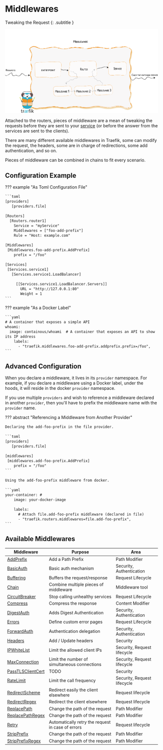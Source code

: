 # Middlewares

Tweaking the Request
{: .subtitle }

![Overview](../img/middleware/overview.png)

Attached to the routers, pieces of middleware are a mean of tweaking the requests before they are sent to your [service](../routing/services.md) (or before the answer from the services are sent to the clients). 

There are many different available middlewares in Traefik, some can modify the request, the headers, some are in charge of redirections, some add authentication, and so on. 

Pieces of middleware can be combined in chains to fit every scenario.   
 
## Configuration Example  

??? example "As Toml Configuration File"

    ```toml
    [providers]
       [providers.file]
    
    [Routers]
      [Routers.router1]
        Service = "myService"
        Middlewares = ["foo-add-prefix"]
        Rule = "Host: example.com"
      
    [Middlewares]
     [Middlewares.foo-add-prefix.AddPrefix]
        prefix = "/foo"
    
    [Services]
     [Services.service1]
       [Services.service1.LoadBalancer]
    
         [[Services.service1.LoadBalancer.Servers]]
           URL = "http://127.0.0.1:80"
           Weight = 1
    ```

??? example "As a Docker Label"

    ```yaml
    # A container that exposes a simple API
    whoami:
      image: containous/whoami  # A container that exposes an API to show its IP address
        labels:
          - "traefik.middlewares.foo-add-prefix.addprefix.prefix=/foo",
    ```

## Advanced Configuration

When you declare a middleware, it lives in its `provider` namespace.
For example, if you declare a middleware using a Docker label, under the hoods, it will reside in the docker `provider` namespace.

If you use multiple `providers` and wish to reference a middleware declared in another `provider`, then you'll have to prefix the middleware name with the `provider` name.

??? abstract "Referencing a Middleware from Another Provider"

    Declaring the add-foo-prefix in the file provider.
        
    ```toml
    [providers]
       [providers.file]
          
    [middlewares]
     [middlewares.add-foo-prefix.AddPrefix]
        prefix = "/foo"
    ```

    Using the add-foo-prefix middleware from docker.
    
    ```yaml
    your-container: #
        image: your-docker-image  
        
        labels:
          # Attach file.add-foo-prefix middleware (declared in file)
          - "traefik.routers.middlewares=file.add-foo-prefix",
    ```

## Available Middlewares

| Middleware                                | Purpose                                           | Area                        |
|-------------------------------------------|---------------------------------------------------|-----------------------------|
| [AddPrefix](addprefix.md)                 | Add a Path Prefix                                 | Path Modifier               |
| [BasicAuth](basicauth.md)                 | Basic auth mechanism                              | Security, Authentication    |
| [Buffering](buffering.md)                 | Buffers the request/response                      | Request Lifecycle           |
| [Chain](chain.md)                         | Combine multiple pieces of middleware             | Middleware tool             |
| [CircuitBreaker](circuitbreaker.md)       | Stop calling unhealthy services                   | Request Lifecycle           |
| [Compress](circuitbreaker.md)             | Compress the response                             | Content Modifier            |
| [DigestAuth](digestauth.md)               | Adds Digest Authentication                        | Security, Authentication    |
| [Errors](errorpages.md)                   | Define custom error pages                         | Request Lifecycle           |
| [ForwardAuth](forwardauth.md)             | Authentication delegation                         | Security, Authentication    |
| [Headers](headers.md)                     | Add / Update headers                              | Security                    |
| [IPWhiteList](ipwhitelist.md)             | Limit the allowed client IPs                      | Security, Request lifecycle |
| [MaxConnection](maxconnection.md)         | Limit the number of simultaneous connections      | Security, Request lifecycle |
| [PassTLSClientCert](passtlsclientcert.md) | TODO                                              | Security                    |
| [RateLimit](ratelimit.md)                 | Limit the call frequency                          | Security, Request lifecycle |
| [RedirectScheme](redirectscheme.md)       | Redirect easily the client elsewhere              | Request lifecycle           |
| [RedirectRegex](redirectregex.md)         | Redirect the client elsewhere                     | Request lifecycle           |
| [ReplacePath](replacepath.md)             | Change the path of the request                    | Path Modifier               |
| [ReplacePathRegex](replacepathregex.md)   | Change the path of the request                    | Path Modifier               |
| [Retry](retry.md)                         | Automatically retry the request in case of errors | Request lifecycle           |
| [StripPrefix](stripprefix.md)             | Change the path of the request                    | Path Modifier               |
| [StripPrefixRegex](stripprefixregex.md)   | Change the path of the request                    | Path Modifier               |